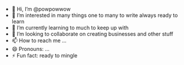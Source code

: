 - 👋 Hi, I’m @powpowwow
- 👀 I’m interested in many things one to many to write always ready to learn 
- 🌱 I’m currently learning to much to keep up with
- 💞️ I’m looking to collaborate on creating businesses and other stuff
- 📫 How to reach me ...
- 😄 Pronouns: ...
- ⚡ Fun fact: ready to mingle

<!---
powpowwow/powpowwow is a ✨ special ✨ repository because its `README.md` (this file) appears on your GitHub profile.
You can click the Preview link to take a look at your changes.
--->
